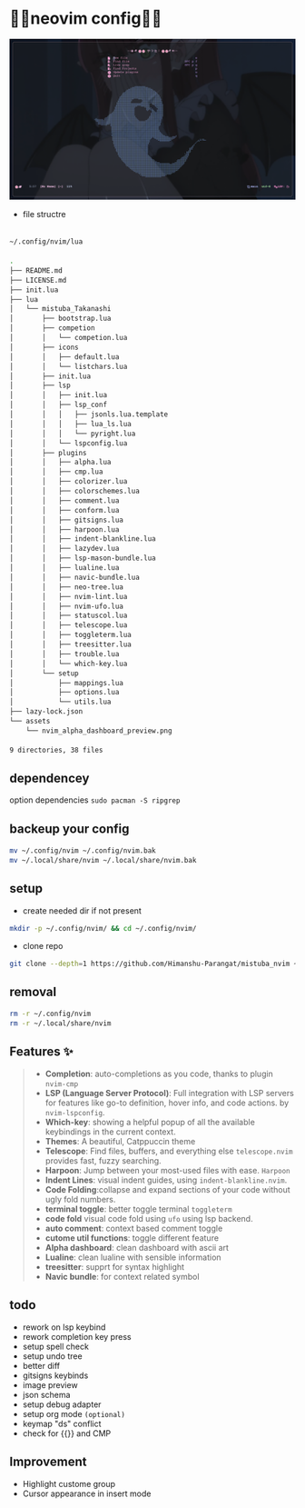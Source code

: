# 🌸🌸neovim config🌸🌸

![nvim preview](./assets/nvim_alpha_dashboard_preview.png)

- file structre

```bash

~/.config/nvim/lua

.
├── README.md
├── LICENSE.md
├── init.lua
├── lua
│   └── mistuba_Takanashi
│       ├── bootstrap.lua
│       ├── competion
│       │   └── competion.lua
│       ├── icons
│       │   ├── default.lua
│       │   └── listchars.lua
│       ├── init.lua
│       ├── lsp
│       │   ├── init.lua
│       │   ├── lsp_conf
│       │   │   ├── jsonls.lua.template
│       │   │   ├── lua_ls.lua
│       │   │   └── pyright.lua
│       │   └── lspconfig.lua
│       ├── plugins
│       │   ├── alpha.lua
│       │   ├── cmp.lua
│       │   ├── colorizer.lua
│       │   ├── colorschemes.lua
│       │   ├── comment.lua
│       │   ├── conform.lua
│       │   ├── gitsigns.lua
│       │   ├── harpoon.lua
│       │   ├── indent-blankline.lua
│       │   ├── lazydev.lua
│       │   ├── lsp-mason-bundle.lua
│       │   ├── lualine.lua
│       │   ├── navic-bundle.lua
│       │   ├── neo-tree.lua
│       │   ├── nvim-lint.lua
│       │   ├── nvim-ufo.lua
│       │   ├── statuscol.lua
│       │   ├── telescope.lua
│       │   ├── toggleterm.lua
│       │   ├── treesitter.lua
│       │   ├── trouble.lua
│       │   └── which-key.lua
│       └── setup
│           ├── mappings.lua
│           ├── options.lua
│           └── utils.lua
├── lazy-lock.json
└── assets
    └── nvim_alpha_dashboard_preview.png

9 directories, 38 files


```

## dependencey

option dependencies
`sudo pacman -S ripgrep`

## backeup your config

```bash
mv ~/.config/nvim ~/.config/nvim.bak
mv ~/.local/share/nvim ~/.local/share/nvim.bak
```

## setup

- create needed dir if not present

```bash
mkdir -p ~/.config/nvim/ && cd ~/.config/nvim/
```

- clone repo

```bash
git clone --depth=1 https://github.com/Himanshu-Parangat/mistuba_nvim ~/.config/nvim/
```

## removal

```bash
rm -r ~/.config/nvim
rm -r ~/.local/share/nvim
```

## Features ✨

> - **Completion**: auto-completions as you code, thanks to plugin `nvim-cmp`
> - **LSP (Language Server Protocol)**: Full integration with LSP servers for features like go-to definition, hover info, and code actions. by `nvim-lspconfig`.
> - **Which-key**: showing a helpful popup of all the available keybindings in the current context.
> - **Themes**: A beautiful, Catppuccin theme 
> - **Telescope**: Find files, buffers, and everything else `telescope.nvim` provides fast, fuzzy searching.
> - **Harpoon**: Jump between your most-used files with ease. `Harpoon`
> - **Indent Lines**: visual indent guides, using `indent-blankline.nvim`.
> - **Code Folding**:collapse and expand sections of your code without ugly fold numbers.
> - **terminal toggle**: better toggle terminal  `toggleterm`
> - **code fold** visual code fold using `ufo` using lsp backend.
> - **auto comment**: context based comment toggle  
> - **cutome util functions**: toggle different feature
> - **Alpha dashboard**: clean dashboard with ascii art
> - **Lualine**: clean lualine with sensible information 
> - **treesitter**: supprt for syntax highlight 
> - **Navic bundle**: for context related symbol 


## todo

- rework on lsp keybind
- rework completion key press 
- setup spell check
- setup undo tree
- better diff
- gitsigns keybinds
- image preview
- json schema
- setup debug adapter
- setup org mode `(optional)`
- keymap "ds" conflict
- check for {{}} and CMP 

## Improvement 

- Highlight custome group 
- Cursor appearance in insert mode
